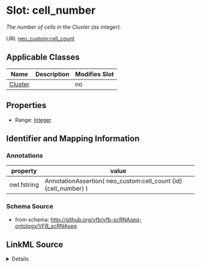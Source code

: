 

# Slot: cell_number


_The number of cells in the Cluster (as integer)._



URI: [neo_custom:cell_count](http://n2o.neo/custom/cell_count)



<!-- no inheritance hierarchy -->





## Applicable Classes

| Name | Description | Modifies Slot |
| --- | --- | --- |
| [Cluster](Cluster.md) |  |  no  |







## Properties

* Range: [Integer](Integer.md)





## Identifier and Mapping Information





### Annotations

| property | value |
| --- | --- |
| owl.fstring | AnnotationAssertion( neo_custom:cell_count {id} {cell_number} ) |



### Schema Source


* from schema: http://github.org/vfb/vfb-scRNAseq-ontology/VFB_scRNAseq




## LinkML Source

<details>
```yaml
name: cell_number
annotations:
  owl.fstring:
    tag: owl.fstring
    value: AnnotationAssertion( neo_custom:cell_count {id} {cell_number} )
description: The number of cells in the Cluster (as integer).
from_schema: http://github.org/vfb/vfb-scRNAseq-ontology/VFB_scRNAseq
rank: 1000
slot_uri: neo_custom:cell_count
alias: cell_number
owner: Cluster
domain_of:
- Cluster
range: integer

```
</details>